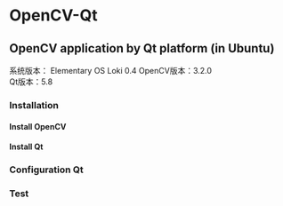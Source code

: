 # OpenCV-Qt
OpenCV application by Qt platform (in Ubuntu)
---
  
系统版本： Elementary OS Loki 0.4
OpenCV版本：3.2.0  
Qt版本：5.8

### Installation
#### Install OpenCV



#### Install Qt


### Configuration Qt


### Test
